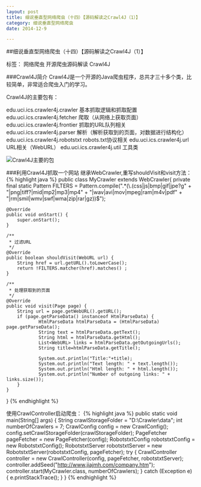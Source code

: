 ```yaml
---
layout: post
title: 细说垂直型网络爬虫（十四）【源码解读之Crawl4J（1）】
category: 细说垂直型网络爬虫
date: 2014-12-9

---
```


##细说垂直型网络爬虫（十四）【源码解读之Crawl4J（1）】

标签： 网络爬虫 开源爬虫源码解读 Crawl4J

###Crawl4J简介
Crawl4J是一个开源的Java爬虫程序，总共才三十多个类，比较简单，非常适合爬虫入门的学习。

<!-- more -->

Crawl4J的主要包有：
>
edu.uci.ics.crawler4j.crawler 基本抓取逻辑和抓取配置
edu.uci.ics.crawler4j.fetcher 爬取（从网络上获取页面）
edu.uci.ics.crawler4j.frontier 抓取的URL队列相关
edu.uci.ics.crawler4j.parser 解析（解析获取到的页面，对数据进行结构化）
edu.uci.ics.crawler4j.robotstxt robots.txt协议相关
edu.uci.ics.crawler4j.url URL相关（WebURL）
edu.uci.ics.crawler4j.util 工具类

![Crawl4J主要的包](/res/img/blogimg/2014121102.jpg)

###利用Crawl4J抓取一个网站
继承WebCrawler,重写shouldVisit和visit方法：
{% highlight java %}
public class MyCrawler extends WebCrawler{
	private final static Pattern FILTERS = Pattern.compile(".*(\\.(css|js|bmp|gif|jpe?g"
            + "|png|tiff?|mid|mp2|mp3|mp4"
            + "|wav|avi|mov|mpeg|ram|m4v|pdf"
            + "|rm|smil|wmv|swf|wma|zip|rar|gz))$");

	@Override
	public void onStart() {
		super.onStart();
	}

	/**
	 * 过滤URL
	 */
	@Override
	public boolean shouldVisit(WebURL url) {
		String href = url.getURL().toLowerCase();
        return !FILTERS.matcher(href).matches() ;
	}

	/**
	 * 处理获取到的页面
	 */
	@Override
	public void visit(Page page) {
		String url = page.getWebURL().getURL();
        if (page.getParseData() instanceof HtmlParseData) {
                HtmlParseData htmlParseData = (HtmlParseData) page.getParseData();
                String text = htmlParseData.getText();
                String html = htmlParseData.getHtml();
                List<WebURL> links = htmlParseData.getOutgoingUrls();
                String title=htmlParseData.getTitle();

                System.out.println("Title:"+title);
                System.out.println("Text length: " + text.length());
                System.out.println("Html length: " + html.length());
                System.out.println("Number of outgoing links: " + links.size());
        }
	}
}
{% endhighlight %}

使用CrawlController启动爬虫：
{% highlight java %}
public static void main(String[] args) {
		String crawlStorageFolder = "D:\\Crawler\\data";
		int numberOfCrawlers = 7;
		CrawlConfig config = new CrawlConfig();
		config.setCrawlStorageFolder(crawlStorageFolder);
		PageFetcher pageFetcher = new PageFetcher(config);
		RobotstxtConfig robotstxtConfig = new RobotstxtConfig();
		RobotstxtServer robotstxtServer = new RobotstxtServer(robotstxtConfig, pageFetcher);
		try {
			CrawlController controller = new CrawlController(config, pageFetcher, robotstxtServer);
			controller.addSeed("http://www.jiajmh.com/company.htm");
			controller.start(MyCrawler.class, numberOfCrawlers);
		} catch (Exception e) {
			e.printStackTrace();
		}
	}
{% endhighlight %}

















